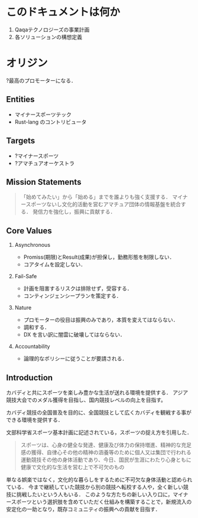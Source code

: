 <!--
My Opinion, or Fact?
-->

# このドキュメントは何か

1. Qaqaテクノロジーズの事業計画
2. 各ソリューションの構想定義

# オリジン

?最高のプロモーターになる．

## Entities

- マイナースポーツテック
- Rust-lang のコントリビュータ

## Targets

- ?マイナースポーツ
- ?アマチュアオーケストラ

## Mission Statements

> 「始めてみたい」から「始める」までを誰よりも強く支援する．
> マイナースポーツないし文化的活動を営むアマチュア団体の情報基盤を統合する．
> 発信力を強化し，振興に貢献する．

## Core Values

1. Asynchronous

    - Promiss(期限)とResult(成果)が担保し，勤務形態を制限しない．
    - コアタイムを設定しない．

2. Fail-Safe

    - 計画を阻害するリスクは排除せず，受容する．
    - コンティンジェンシープランを策定する．

3. Nature

    - プロモーターの役目は振興のみであり，本質を変えてはならない．
    - 調和する．
    - DX を言い訳に闇雲に破壊してはならない．

4. Accountability

    - 論理的なポリシーに従うことが要請される．

## Introduction

カバディと共にスポーツを楽しみ豊かな生活が送れる環境を提供する．
アジア競技大会でのメダル獲得を目指し、国内競技レベルの向上を目指す。

カバディ競技の全国普及を目的に、全国競技として広くカバディを観戦する事ができる環境を提供する．

文部科学省スポーツ基本計画に記述されている，スポーツの捉え方を引用した．
> スポーツは、心身の健全な発達、健康及び体力の保持増進、精神的な充足感の獲得、自律心その他の精神の涵養等のために個人又は集団で行われる運動競技その他の身体活動であり、今日、国民が生涯にわたり心身ともに健康で文化的な生活を営む上で不可欠のもの

単なる娯楽ではなく，文化的な暮らしをするために不可欠な身体活動と認められている．
今まで継続していた競技から別の競技へ転校する人や，全く新しい競技に挑戦したいという人もいる．
このような方たちの新しい入り口に，マイナースポーツという選択肢を含めていただく仕組みを構築することで，新規流入の安定化の一助となり，既存コミュニティの振興への貢献を目指す．
